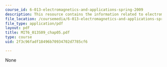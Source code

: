 ```yaml
---
course_id: 6-013-electromagnetics-and-applications-spring-2009
description: This resource contains the information related to electromagnetic forces.
file_location: /coursemedia/6-013-electromagnetics-and-applications-spring-2009/2f3c96fadf18496b70934702d7785cf6_MIT6_013S09_chap05.pdf
file_type: application/pdf
layout: pdf
title: MIT6_013S09_chap05.pdf
type: course
uid: 2f3c96fadf18496b70934702d7785cf6

---
```

None